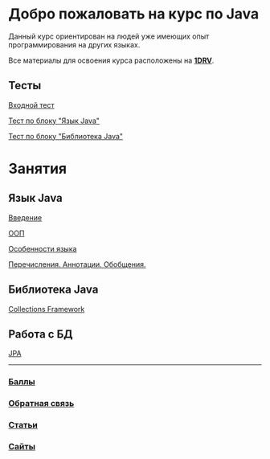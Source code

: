 # Добро пожаловать на курс по Java

Данный курс ориентирован на людей уже имеющих опыт программирования на других языках.

Все материалы для освоения курса расположены на [**1DRV**](https://1drv.ms/f/s!AnKjPGSwJeaXtFsQTnqF2g6SFj25).

## Тесты

[Входной тест](https://docs.google.com/forms/d/e/1FAIpQLScK8O8lyrwiyWguq_cQXSJXssmiOE1jZ7ULU1ZzKaEmueGKcw/viewform)

[Тест по блоку "Язык Java"](https://docs.google.com/forms/d/e/1FAIpQLSfaFRhIan2_5epQG2yGxQAXy7IlJycsmNP2JMd-h4LcWwkEBA/viewform)

[Тест по блоку "Библиотека Java"](https://docs.google.com/forms/d/e/1FAIpQLSf8_3Qsn9z5ONaqrhSRVenN_-MsPimPyKmNgNVCvuCpYSdlDg/viewform)

# Занятия

## Язык Java

[Введение](https://www.youtube.com/watch?v=YVRMRZZD3Hg)

[ООП](https://www.youtube.com/watch?v=2fz9CCVJlsk)

[Особенности языка](https://www.youtube.com/watch?v=ePeoHgDjVZE)

[Перечисления. Аннотации. Обобщения.](https://www.youtube.com/watch?v=mciN7ana6eY)

## Библиотека Java

[Collections Framework](https://youtu.be/tfRxCeYWc-g)

## Работа с БД

[JPA](https://youtu.be/hzyJmJx14MU)

---------------------------

### [Баллы](https://docs.google.com/spreadsheets/d/1L6mPsBtCBjMALAK_fewlrGtnhtj4XClf-fpe1FamiIE/edit?usp=sharing)

### [Обратная связь](https://docs.google.com/forms/d/1gQ_rOuFfYJ7AvUGBEnEJUVn7Ciue_k1AWtlW7e7fqQY/edit)

### [Статьи](https://skew.github.io/java/articles)

### [Сайты](https://skew.github.io/java/sites)
